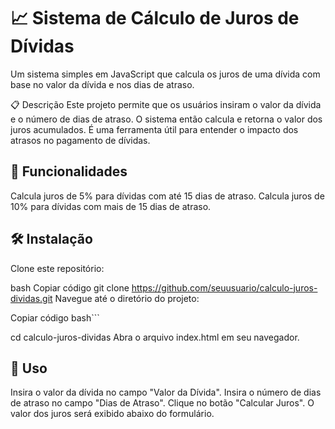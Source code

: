 <h1> 📈 Sistema de Cálculo de Juros de Dívidas </h1>
Um sistema simples em JavaScript que calcula os juros de uma dívida com base no valor da dívida e nos dias de atraso.

📋 Descrição
Este projeto permite que os usuários insiram o valor da dívida e o número de dias de atraso. O sistema então calcula e retorna o valor dos juros acumulados. É uma ferramenta útil para entender o impacto dos atrasos no pagamento de dívidas.

<h2> 🌟 Funcionalidades </h2>

 Calcula juros de 5% para dívidas com até 15 dias de atraso.
 Calcula juros de 10% para dívidas com mais de 15 dias de atraso.
 
<h2>🛠️ Instalação </h2>
Clone este repositório:

bash
Copiar código
git clone https://github.com/seuusuario/calculo-juros-dividas.git
Navegue até o diretório do projeto:


Copiar código
bash```

cd calculo-juros-dividas
Abra o arquivo index.html em seu navegador.

<h2>🚀 Uso </h2>
Insira o valor da dívida no campo "Valor da Dívida".
Insira o número de dias de atraso no campo "Dias de Atraso".
Clique no botão "Calcular Juros".
O valor dos juros será exibido abaixo do formulário.
